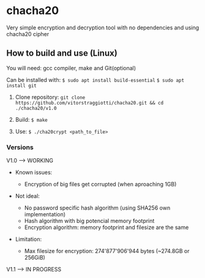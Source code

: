 # chacha20
Very simple encryption and decryption tool with no dependencies and using chacha20 cipher

## How to build and use (Linux)
You will need: gcc compiler, make and Git(optional)

Can be installed with:
`$ sudo apt install build-essential`
`$ sudo apt install git`

1) Clone repository: `git clone https://github.com/vitorstraggiotti/chacha20.git && cd ./chacha20/v1.0`

2) Build: `$ make`

3) Use: `$ ./cha20crypt <path_to_file>`

### Versions
V1.0 --> WORKING
 - Known issues:
   * Encryption of big files get corrupted (when aproaching 1GB)

 - Not ideal:
   * No password specific hash algorithm (using SHA256 own implementation)
   * Hash algorithm with big potencial memory footprint
   * Encryption algorithm: memory footprint and filesize are the same

 - Limitation:
   * Max filesize for encryption: 274'877'906'944 bytes (~274.8GB or 256GiB)

V1.1 --> IN PROGRESS
